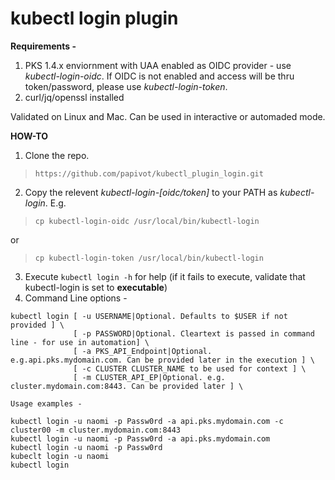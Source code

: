 # kubectl login plugin

**Requirements -**

1. PKS 1.4.x enviornment with UAA enabled as OIDC provider - use *kubectl-login-oidc*. If OIDC is not enabled and access will be thru token/password, please use *kubectl-login-token*.
2. curl/jq/openssl installed 

Validated on Linux and Mac.  Can be used in interactive or automaded mode.

**HOW-TO**

1. Clone the repo.

> `https://github.com/papivot/kubectl_plugin_login.git`

2. Copy the relevent *kubectl-login-[oidc/token]* to your PATH as *kubectl-login*. E.g.

> `cp kubectl-login-oidc /usr/local/bin/kubectl-login`

or

> `cp kubectl-login-token /usr/local/bin/kubectl-login`

3. Execute `kubectl login -h` for help (if it fails to execute, validate that kubectl-login is set to **executable**)
4. Command Line options - 

```
kubectl login [ -u USERNAME|Optional. Defaults to $USER if not provided ] \
              [ -p PASSWORD|Optional. Cleartext is passed in command line - for use in automation] \
              [ -a PKS_API_Endpoint|Optional. e.g.api.pks.mydomain.com. Can be provided later in the execution ] \
              [ -c CLUSTER CLUSTER_NAME to be used for context ] \
              [ -m CLUSTER_API_EP|Optional. e.g. cluster.mydomain.com:8443. Can be provided later ] \
              
Usage examples - 

kubectl login -u naomi -p Passw0rd -a api.pks.mydomain.com -c cluster00 -m cluster.mydomain.com:8443
kubectl login -u naomi -p Passw0rd -a api.pks.mydomain.com 
kubectl login -u naomi -p Passw0rd 
kubeclt login -u naomi
kubectl login
```
